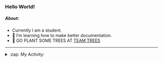 ### Hello World!

##### About:
- Currently I am a student.
- 🌱 I’m learning how to make better documentation.
- 🌱 GO PLANT SOME TREES AT [TEAM TREES](https://teamtrees.org/)

---
<details>
  <summary>:zap: My Activity:</summary>
  
<!--START_SECTION:waka-->
![Code Time](http://img.shields.io/badge/Code%20Time-1%2C234%20hrs%2046%20mins-blue)

**I'm a Night 🦉** 

```text
🌞 Morning                2009 commits        ███░░░░░░░░░░░░░░░░░░░░░░   10.29 % 
🌆 Daytime                6591 commits        ████████░░░░░░░░░░░░░░░░░   33.75 % 
🌃 Evening                5603 commits        ███████░░░░░░░░░░░░░░░░░░   28.69 % 
🌙 Night                  5328 commits        ███████░░░░░░░░░░░░░░░░░░   27.28 % 
```
📅 **I'm Most Productive on Wednesday** 

```text
Monday                   2709 commits        ███░░░░░░░░░░░░░░░░░░░░░░   13.87 % 
Tuesday                  2691 commits        ███░░░░░░░░░░░░░░░░░░░░░░   13.78 % 
Wednesday                4595 commits        ██████░░░░░░░░░░░░░░░░░░░   23.53 % 
Thursday                 2557 commits        ███░░░░░░░░░░░░░░░░░░░░░░   13.09 % 
Friday                   2080 commits        ███░░░░░░░░░░░░░░░░░░░░░░   10.65 % 
Saturday                 1678 commits        ██░░░░░░░░░░░░░░░░░░░░░░░   08.59 % 
Sunday                   3221 commits        ████░░░░░░░░░░░░░░░░░░░░░   16.49 % 
```


📊 **This Week I Spent My Time On** 

```text
🔥 Editors: 
IntelliJ                 8 hrs 49 mins       ███████████████████░░░░░░   75.33 % 
VS Code                  2 hrs 12 mins       █████░░░░░░░░░░░░░░░░░░░░   18.89 % 
Android Studio           40 mins             █░░░░░░░░░░░░░░░░░░░░░░░░   05.78 % 

🐱‍💻 Projects: 
java-springboot-projects 3 hrs 7 mins        ███████░░░░░░░░░░░░░░░░░░   26.75 % 
mysql-java               2 hrs 40 mins       ██████░░░░░░░░░░░░░░░░░░░   22.89 % 
music-api                2 hrs 30 mins       █████░░░░░░░░░░░░░░░░░░░░   21.36 % 
py-series                2 hrs 2 mins        ████░░░░░░░░░░░░░░░░░░░░░   17.40 % 
CSE224-Fundamentals-of-An30 mins             █░░░░░░░░░░░░░░░░░░░░░░░░   04.33 % 
```


 Last Updated on 16/10/2023 15:11:38 UTC
<!--END_SECTION:waka-->
</details>
